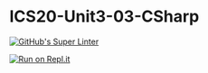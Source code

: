 # ICS20-Unit3-03-CSharp

[![GitHub's Super Linter](https://github.com/marshall-demars/ICS20-Unit3-03-CSharp/workflows/GitHub's%20Super%20Linter/badge.svg)](https://github.com/marshall-demars/ICS20-Unit3-03-CSharp/actions)

[![Run on Repl.it](https://repl.it/badge/github/marshall-demars/ICS20-Unit3-03-CSharp)](https://repl.it/github/marshall-demars/ICS20-Unit3-03-CSharp)
